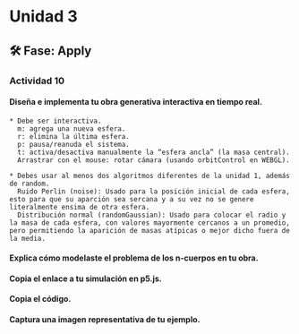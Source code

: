 # Unidad 3


## 🛠 Fase: Apply

### Actividad 10

#### Diseña e implementa tu obra generativa interactiva en tiempo real.
    * Debe ser interactiva.
      m: agrega una nueva esfera.
      r: elimina la última esfera.
      p: pausa/reanuda el sistema.
      t: activa/desactiva manualmente la “esfera ancla” (la masa central).
      Arrastrar con el mouse: rotar cámara (usando orbitControl en WEBGL).
      
    * Debes usar al menos dos algoritmos diferentes de la unidad 1, además de random.
      Ruido Perlin (noise): Usado para la posición inicial de cada esfera, esto para que su aparción sea sercana y a su vez no se genere literalmente ensima de otra esfera.
      Distribución normal (randomGaussian): Usado para colocar el radio y la masa de cada esfera, con valores mayormente cercanos a un promedio, pero permitiendo la aparición de masas atípicas o mejor dicho fuera de la media.
      
#### Explica cómo modelaste el problema de los n-cuerpos en tu obra.

#### Copia el enlace a tu simulación en p5.js.

#### Copia el código.

#### Captura una imagen representativa de tu ejemplo.



